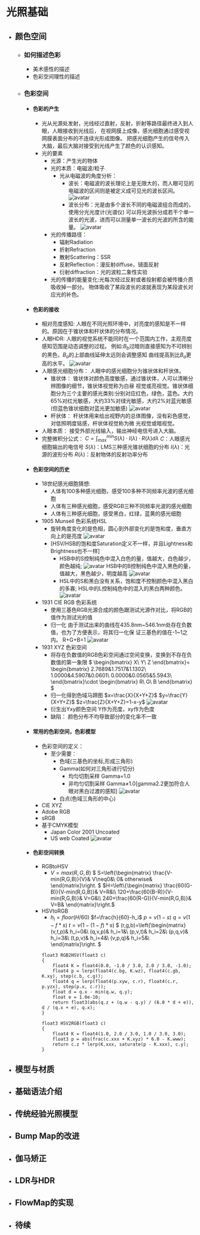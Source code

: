 # 光照基础
+ ## 颜色空间
  + ### 如何描述色彩
    + 美术感性的描述
    + 色彩空间理性的描述
  + ### 色彩空间
    + #### 色彩的产生
        + 光从光源处发射，光线经过直射，反射，折射等路径最终进入到人眼，人眼接收到光线后，
        在视网膜上成像，感光细胞通过感受视网膜表面分布的不连续光形成图像。
        把感光细胞产生的信号传入大脑，最后大脑对接受到光线产生了颜色的认识感知。
        + 光的要素
            + 光源：产生光的物体
            + 光的本质：电磁波/粒子
              + 光从电磁波的角度分析：
                + 波长：电磁波的波长理论上是无限大的，而人眼可见的电磁波的区间则是被定义成可见光的波长区间。
                ![avatar](Image/2.1Texture/VisibleLight.png)
                + 波长分布：光是由多个波长不同的电磁波组合而成的，使用分光光度计(光谱仪)
                可以将光波拆分成若干个单一波长的光波，进而可以测量单一波长的光波的所含的能
                量。
                ![avatar](Image/2.1Texture/spectrometer.png)
            + 光的传播路径：
                + 辐射Radiation
                + 折射Refraction
                + 散射Scattering：SSR
                + 反射Reflection：漫反射diffuse，镜面反射
                + 衍射diffraction：光的波粒二象性实验
            + 光的传播的能量变化:光每次经过反射或者投射都会被传播介质吸收掉一部分。
            物体吸收了某段波长的波就表现为某段波长对应光的补色。
    + #### 色彩的接收
        + 相对亮度感知:
            人眼在不同光照环境中，对亮度的感知是不一样的。原因在于锥状体和杆状体的分布情况。
        + 人眼HDR:
            人眼的视觉系统不能同时在一个范围内工作，主观亮度感知范围是动态调整的过程。
            例如:$B_b$过暗则直接感知为不可辨别的黑色，$B_a$的上部曲线延伸太远则会调整感知
            曲线提高到比$B_a$更高的水平。
            ![avatar](Image/2.1Texture/HDR.png)
        + 人眼感光细胞分布：
        人眼中的感光细胞分为锥状体和杆状体。
            + 锥状体：
            锥状体对颜色高度敏感，通过锥状体，人可以清晰分辨图像的细节，锥状体视觉称为白昼
            视觉或亮视觉。锥状体细胞分为三个主要的感光类别:分别对应红色，绿色，蓝色。大约
            65%对红光敏感，大约33%对绿光敏感，大约2%对蓝光敏感(但蓝色锥状细胞对蓝光更加敏感)
            ![avatar](Image/2.1Texture/cell.png)
            + 杆状体：
            杆状体用来给出视野内的总体图像，没有彩色感觉，对低照明度铭感，杆状体视觉称为微
            光视觉或暗视觉。
        + 人眼本质：
            接受外部光线输入，输出神经电信号进入大脑。
        + 完整微积分公式：
        $C=\int_{max}^{min}S(\lambda ) \cdot I(\lambda ) \cdot R(\lambda )d\lambda$
        $C$：人眼感光细胞输出的电信号
        $S(\lambda)$：LMS三种感光锥状细胞的分布
        $I(\lambda)$：光源的波形分布
        $R(\lambda)$：反射物体的反射功率分布
    + #### 色彩空间的历史
        + 18世纪感光细胞猜想:
            + 人体有100多种感光细胞，感受100多种不同频率光波的感光细胞
            + 人体有三种感光细胞，感受RGB三种不同频率光波的感光细胞
            + 人体有三种感光细胞，感受黑白，红绿，蓝黄的感光细胞
        + 1905 Munsell 色彩系统HSL 
            + 旋转角度变化的是色相，圆心到外部变化的是饱和度，垂直方向上的是亮度
            ![avatar](Image/2.1Texture/HSL.png)
            + [HSV/HSB的饱和度Saturation定义不一样，并且Lightness和Brightness也不一样]
              + HSB中的S控制纯色中混入白色的量，值越大，白色越少，颜色越纯;
            ![avatar](Image/2.1Texture/HSB0.png)
            HSB中的B控制纯色中混入黑色的量，值越大，黑色越少，明度越高
            ![avatar](Image/2.1Texture/HSB1.png)
              + HSL中的S和黑白没有关系，饱和度不控制颜色中混入黑白的多寡;
            HSL中的L控制纯色中的混入的黑白两种颜色。
            ![avatar](Image/2.1Texture/HSL1.png)
        + 1931 CIE RGB 色彩系统
          + 使用三基色RGB光源合成的颜色跟测试光源作对比，将RGB的值作为测试光的值
          + 归一化
            由于测试出来的曲线在435.8nm~546.1nm处存在负数值，也为了方便表示，将其归一化保
            证三基色的值在-1~1之内。
            R+G+B=1
            ![avatar](Image/2.1Texture/RGB_Normalized.png)
        + 1931 XYZ 色彩空间
          + 将存在负数值的RGB色彩空间通过空间变换，变换到不存在负数值的第一象限
        $
          \begin{bmatrix}
          X\\
          Y\\
          Z
          \end{bmatrix}=
          \begin{bmatrix}
          2.7689&1.7517&1.1302\\
          1.0000&4.5907&0.0601\\
          0.0000&0.0565&5.5943\\
          \end{bmatrix}\cdot
          \begin{bmatrix}
          R\\
          G\\
          B
          \end{bmatrix}
        $
          + 归一化得到色域马蹄图
         $x=\frac{X}{X+Y+Z}$
         $y=\frac{Y}{X+Y+Z}$
         $z=\frac{Z}{X+Y+Z}=1-x-y$
         ![avatar](Image/2.1Texture/xyz.png)
          + 衍生出Yxy颜色空间
          Y作为亮度，xy作为色度
          + 缺陷：
          颜色分布不均导致部分的变化率不一致
    + #### 常用的色彩空间，色彩模型
        + 色彩空间的定义：
            + 至少需要：
                + 色域(三基色的坐标,形成三角形)
                + Gamma(如何对三角形进行切分)
                    + 均匀切割采样 Gamma=1.0
                    + 非均匀切割采样 Gamma≠1.0[gamma2.2更加符合人眼对黑白过渡的感知]
                    ![avatar](Image/2.1Texture/Gamma2.2.png)
                + 白点(色域三角形的中心)
        + CIE XYZ
        + Adobe RGB
        + sRGB
        + 基于CMYK模型
            + Japan Color 2001 Uncoated
            + US web Coated
            ![avatar](Image/2.1Texture/ColorSpaces.png)
    + #### 色彩空间转换
        + RGBtoHSV
            + $V=max(R,G,B)$
            $
            S=\left\{\begin{matrix}
                    \frac{V-min(R,G,B)}{V}&   V\neq0&\\ 
                                         0&  otherwise& 
                    \end{matrix}\right.
            $
            $H=\left\{\begin{matrix}
                    \frac{60(G-B)}{V-min(R,G,B)}&   V=R&\\ 
                120+\frac{60(B-R)}{V-min(R,G,B)}&   V=G&\\
                240+\frac{60(R-G)}{V-min(R,G,B)}&   V=B&
                    \end{matrix}\right.$
        + HSVtoRGB 
            + $h_i=floor(H/60)$
              $f=\frac{h}{60}-h_i$
              $p=v(1-s)$
              $q=v(1-f*s)$
              $t=v(1-(1-f)*s)$
              $
                (r,g,b)=\left\{\begin{matrix}
                    (v,t,p)&   h_i=0&\\ 
                    (q,v,p)&   h_i=1&\\ 
                    (p,v,t)&   h_i=2&\\ 
                    (p,q,v)&   h_i=3&\\ 
                    (t,p,v)&   h_i=4&\\ 
                    (v,p,q)&   h_i=5&\\ 
                    \end{matrix}\right.
              $
            ``` hlsl
            float3 RGB2HSV(float3 c)
            {
                float4 K = float4(0.0, -1.0 / 3.0, 2.0 / 3.0, -1.0);
                float4 p = lerp(float4(c.bg, K.wz), float4(c.gb, K.xy), step(c.b, c.g));
                float4 q = lerp(float4(p.xyw, c.r), float4(c.r, p.yzx), step(p.x, c.r));
                float d = q.x - min(q.w, q.y);
                float e = 1.0e-10;
                return float3(abs(q.z + (q.w - q.y) / (6.0 * d + e)), d / (q.x + e), q.x);
            }

            float3 HSV2RGB(float3 c)
            {
                float4 K = float4(1.0, 2.0 / 3.0, 1.0 / 3.0, 3.0);
                float3 p = abs(frac(c.xxx + K.xyz) * 6.0 - K.www);
                return c.z * lerp(K.xxx, saturate(p - K.xxx), c.y);
            }    
            ```
+ ## 模型与材质
+ ## 基础语法介绍
+ ## 传统经验光照模型
+ ## Bump Map的改进
+ ## 伽马矫正
+ ## LDR与HDR
+ ## FlowMap的实现
+ ## 待续